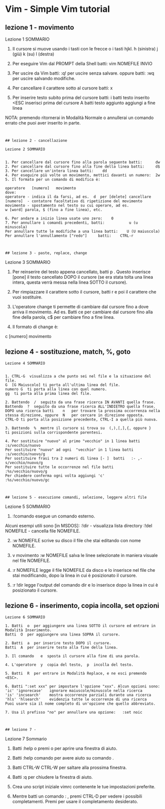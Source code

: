 # Vim - Simple Vim tutorial


## lezione 1 - movimento

Lezione 1 SOMMARIO


1. Il cursore si muove usando i tasti con le frecce o i tasti hjkl.
h (sinistra)	j (giù)       k (su)	    l (destra)

2. Per eseguire Vim dal PROMPT della Shell batti:  vim NOMEFILE INVIO

3. Per uscire da Vim batti: <ESC> :q! <INVIO> per uscire senza salvare.
oppure batti: <ESC> :wq <INVIO> per uscire salvando modifiche.

4. Per cancellare il carattere sotto al cursore batti: x

5. Per inserire testo subito prima del cursore batti:
i     batti testo inserito	<ESC	inserisci prima del cursore
A     batti testo aggiunto	<ESC>	aggiungi a fine linea

NOTA: premendo <ESC> ritornerai in Modalità Normale o annullerai
un comando errato che puoi aver inserito in parte.

~~~~~~~~~~~~~~~~~~~~~~~~~~~~~~~~~~~~~~~~~~~~~~~~~~~~~~~~~~~~~~~~~~~~~~~~~~~~~~


## lezione 2 - cancellazione

Lezione 2 SOMMARIO


1. Per cancellare dal cursore fino alla parola seguente batti:      dw
2. Per cancellare dal cursore fino alla fine della linea batti:     d$
3. Per cancellare un'intera linea batti:    dd
4. Per eseguire più volte un movimento, mettici davanti un numero:  2w
5. Il formato per un comando di modifica è:

operatore   [numero]   movimento
dove:
operatore - indica il da farsi, ad es.  d  per [delete] cancellare
[numero]  - contatore facoltativo di ripetizione del movimento
movimento - spostamento nel testo su cui operare, ad es.
w [word] parola, $ (fino a fine linea), etc.

6. Per andare a inizio linea usate uno zero:	0
7. Per annullare i comandi precedenti, batti:	 	    u (u minuscola)
Per annullare tutte le modifiche a una linea batti:    U (U maiuscola)
Per annullare l'annullamento ["redo"]  	  batti:    CTRL-r



## lezione 3 - paste, replace, change

~~~~~~~~~~~~~~~~~~~~~~~~~~~~~~~~~~~~~~~~~~~~~~~~~~~~~~~~~~~~~~~~~~~~~~~~~~~~~~
Lezione 3 SOMMARIO


1. Per reinserire del testo appena cancellato, batti   p   .  Questo
inserisce [pone] il testo cancellato DOPO il cursore (se era stata tolta
una linea intera, questa verrà messa nella linea SOTTO il cursore).

2. Per rimpiazzare il carattere sotto il cursore, batti   r   e poi il
carattere che vuoi sostituire.

3. L'operatore change ti permette di cambiare dal cursore fino a dove
arriva il movimento.  Ad es. Batti  ce  per cambiare dal cursore
fino alla fine della parola,  c$  per cambiare fino a fine linea.

4. Il formato di  change  è:

c   [numero]   movimento



## lezione 4 - sostituzione, match, %, goto

~~~~~~~~~~~~~~~~~~~~~~~~~~~~~~~~~~~~~~~~~~~~~~~~~~~~~~~~~~~~~~~~~~~~~~~~~~~~~~
Lezione 4 SOMMARIO


1. CTRL-G  visualizza a che punto sei nel file e la situazione del file.
G  [G Maiuscolo] ti porta all'ultima linea del file.
numero G  ti porta alla linea con quel numero.
gg  ti porta alla prima linea del file.

2. Battendo  /  seguito da una frase ricerca IN AVANTI quella frase.
Battendo  ?  seguito da una frase ricerca ALL'INDIETRO quella frase.
DOPO una ricerca batti    n   per trovare la prossima occorrenza nella
stessa direzione, oppure  N   per cercare in direzione opposta.
CTRL-O ti porta alla posizione precedente, CTRL-I a quella più nuova.

3. Battendo  %  mentre il cursore si trova su  (,),[,],{, oppure }
ti posizioni sulla corrispondente parentesi.

4. Per sostituire "nuovo" al primo "vecchio" in 1 linea batti :s/vecchio/nuovo
Per sostituire "nuovo" ad ogni  "vecchio" in 1 linea batti :s/vecchio/nuovo/g
Per sostituire frasi tra 2 numeri di linea [- ]  batti   :- ,- s/vecchio/nuovo/g
Per sostituire tutte le occorrenze nel file batti	     :%s/vecchio/nuovo/g
Per chiedere conferma ogni volta aggiungi 'c'	    :%s/vecchio/nuovo/gc



## lezione 5 - esecuzione comandi, selezione, leggere altri file

~~~~~~~~~~~~~~~~~~~~~~~~~~~~~~~~~~~~~~~~~~~~~~~~~~~~~~~~~~~~~~~~~~~~~~~~~~~~~~
Lezione 5 SOMMARIO


1.  :!comando  esegue un comando esterno.

Alcuni esempi utili sono [in MSDOS]:
:!dir		     -	visualizza lista directory
:!del NOMEFILE     -	cancella file NOMEFILE.

2.  :w NOMEFILE  scrive su disco il file che stai editando con nome NOMEFILE.

3.  v movimento :w NOMEFILE  salva le linee selezionate in maniera
visuale nel file NOMEFILE.

4.  :r NOMEFILE  legge il file NOMEFILE da disco e lo inserisce nel file
che stai modificando, dopo la linea in cui è posizionato il cursore.

5.  :r !dir  legge l'output del comando  dir  e lo inserisce dopo la
linea in cui è posizionato il cursore.


## lezione 6 - inserimento, copia incolla, set opzioni

~~~~~~~~~~~~~~~~~~~~~~~~~~~~~~~~~~~~~~~~~~~~~~~~~~~~~~~~~~~~~~~~~~~~~~~~~~~~~~
Lezione 6 SOMMARIO

1. Batti  o  per aggiungere una linea SOTTO il cursore ed entrare in
Modalità Inserimento.
Batti  O  per aggiungere una linea SOPRA il cursore.

2. Batti  a  per inserire testo DOPO il cursore.
Batti  A  per inserire testo alla fine della linea.

3. Il comando   e  sposta il cursore alla fine di una parola.

4. L'operatore  y  copia del testo,  p  incolla del testo.

5. Batti  R  per entrare in Modalità Replace, e ne esci premendo <ESC>.

6. Batti ":set xxx" per impostare l'opzione "xxx". Alcun opzioni sono:
'ic' 'ignorecase'	ignorare maiuscole/minuscole nella ricerca
'is' 'incsearch'	mostra occorrenze parziali durante una ricerca
'hls' 'hlsearch'	evidenzia tutte le occorrenze di una ricerca
Puoi usare sia il nome completo di un'opzione che quello abbreviato.

7. Usa il prefisso "no" per annullare una opzione:   :set noic



## lezione 7 - 

~~~~~~~~~~~~~~~~~~~~~~~~~~~~~~~~~~~~~~~~~~~~~~~~~~~~~~~~~~~~~~~~~~~~~~~~~~~~~~
Lezione 7 Sommario


1. Batti  :help  o premi <F1> o <Help>  per aprire una finestra di aiuto.

2. Batti  :help comando  per avere aiuto su  comando .

3. Batti  CTRL-W CTRL-W  per saltare alla prossima finestra.

4. Batti  :q  per chiudere la finestra di aiuto.

5. Crea uno script iniziale vimrc contenente le tue impostazioni preferite.

6. Mentre batti un comando  : , premi CTRL-D per vedere i possibili
completamenti.  Premi <TAB> per usare il completamento desiderato.

~~~~~~~~~~~~~~~~~~~~~~~~~~~~~~~~~~~~~~~~~~~~~~~~~~~~~~~~~~~~~~~~~~~~~~~~~~~~~~



